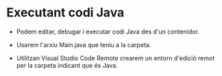 # Executant codi Java

* Podem editar, debugar i executar codi Java des d'un contenidor.

* Usarem l'arxiu Main.java que teniu a la carpeta.

* Utilitzan Visual Studio Code Remote crearem un entorn d'edició remot per la carpeta indicant que és Java.
